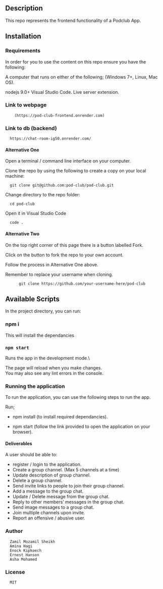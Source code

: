 ## Description
This repo represents the frontend functionality of a Podclub App.

## Installation
### Requirements
In order for you to use the content on this repo ensure you have the following:

A computer that runs on either of the following; (Windows 7+, Linux, Mac OS).

nodejs 9.0+
Visual Studio Code.
Live server extension.
### Link to webpage

        (https://pod-club-frontend.onrender.com)

### Link to db (backend)

      https://chat-room-ig50.onrender.com/

#### Alternative One
Open a terminal / command line interface on your computer.

Clone the repo by using the following to create a copy on your local machine:

      git clone git@github.com:pod-club/pod-club.git

Change directory to the repo folder:

      cd pod-club

Open it in Visual Studio Code

      code .

#### Alternative Two
On the top right corner of this page there is a button labelled Fork.

Click on the button to fork the repo to your own account.

Follow the process in Alternative One above.

Remember to replace your username when cloning.

          git clone https://github.com/your-username-here/pod-club

## Available Scripts

In the project directory, you can run:

### npm i

This will install the dependancies

### `npm start`

Runs the app in the development mode.\


The page will reload when you make changes.\
You may also see any lint errors in the console.

### Running the application

To run the application, you can use the following steps to run the app.

Run;

  - npm install (to install required dependancies).

  - npm start (follow the link provided to open the application on your browser).

#### Deliverables
A user should be able to:

- register / login to the application.
- Create a group channel. (Max 5 channels at a time)
- Update description of group channel.
- Delete a group channel.
- Send invite links to people to join their group channel.
- Add a message to the group chat.
- Update / Delete message from the group chat.
- Reply to other members’ messages in the group chat.
- Send image messages to a group chat.
- Join multiple channels upon invite.
- Report an offensive / abusive user.


### Author
      Zamil Mozamil Sheikh
      Amina Hagi
      Enock Kipkoech
      Ernest Hanson
      Asha Mohamed

### License
      MIT
